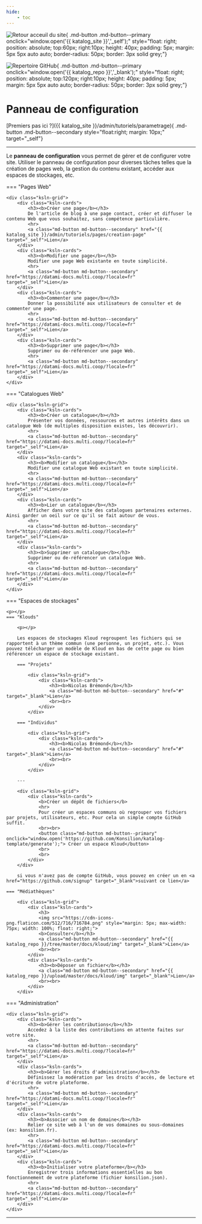 ```yaml
---
hide:
    - toc
---
```


![Retour acceuil du site](https://cdn-icons-png.flaticon.com/512/4468/4468458.png){ .md-button .md-button--primary onclick="window.open('{{ katalog_site }}','_self');" style="float: right; position: absolute; top:60px; right:10px; height: 40px; padding: 5px; margin: 5px 5px auto auto; border-radius: 50px; border: 3px solid grey;"}

![Repertoire GitHub](https://cdn-icons-png.flaticon.com/512/911/911385.png){ .md-button .md-button--primary onclick="window.open('{{ katalog_repo }}','_blank');" style="float: right; position: absolute; top:120px; right:10px; height: 40px; padding: 5px; margin: 5px 5px auto auto; border-radius: 50px; border: 3px solid grey;"}


# Panneau de configuration

[Premiers pas ici ?]({{ katalog_site }}/admin/tutoriels/parametrage){ .md-button .md-button--secondary style="float:right; margin: 10px;" target="_self"}
    
---

Le **panneau de configuration** vous permet de gérer et de configurer votre site. Utiliser le panneau de configuration pour diverses tâches telles que la création de pages web, la gestion  du contenu existant, accéder aux espaces de stockages, etc. 

=== "Pages Web"

    <div class="ksln-grid">
        <div class="ksln-cards">
            <h3><b>Créer une page</b></h3>
            De l'article de blog à une page contact, créer et diffuser le contenu Web que vous souhaitez, sans compétence particulière.
            <hr>
            <a class="md-button md-button--secondary" href="{{ katalog_site }}/admin/tutoriels/pages/creation-page" target="_self">Lien</a>
        </div>
        <div class="ksln-cards">
            <h3><b>Modifier une page</b></h3>
            Modifier une page Web existante en toute simplicité.
            <hr>
            <a class="md-button md-button--secondary" href="https://datami-docs.multi.coop/?locale=fr" target="_self">Lien</a>
        </div>
        <div class="ksln-cards">
            <h3><b>Commenter une page</b></h3>
            Donner la possibilité aux utilisateurs de consulter et de commenter une page.
            <hr>
            <a class="md-button md-button--secondary" href="https://datami-docs.multi.coop/?locale=fr" target="_self">Lien</a>
        </div>
        <div class="ksln-cards">
            <h3><b>Supprimer une page</b></h3>
            Supprimer ou de-référencer une page Web. 
            <hr>
            <a class="md-button md-button--secondary" href="https://datami-docs.multi.coop/?locale=fr" target="_self">Lien</a>
        </div>
    </div>

=== "Catalogues Web"

    <div class="ksln-grid">
        <div class="ksln-cards">
            <h3><b>Créer un catalogue</b></h3>
            Présenter vos données, ressources et autres intérêts dans un catalogue Web (de multiples disposition existes, les découvrir).
            <hr>
            <a class="md-button md-button--secondary" href="https://datami-docs.multi.coop/?locale=fr" target="_self">Lien</a>
        </div>
        <div class="ksln-cards">
            <h3><b>Modifier un catalogue</b></h3>
            Modifier une catalogue Web existant en toute simplicité.
            <hr>
            <a class="md-button md-button--secondary" href="https://datami-docs.multi.coop/?locale=fr" target="_self">Lien</a>
        </div>
        <div class="ksln-cards">
            <h3><b>Lier un catalogue</b></h3>
            Afficher dans votre site des catalogues partenaires externes. Ainsi garder un oeil sur ce qu'il se fait autour de vous.
            <hr>
            <a class="md-button md-button--secondary" href="https://datami-docs.multi.coop/?locale=fr" target="_self">Lien</a>
        </div>
        <div class="ksln-cards">
            <h3><b>Supprimer un catalogue</b></h3>
            Supprimer ou de-référencer un catalogue Web.
            <hr>
            <a class="md-button md-button--secondary" href="https://datami-docs.multi.coop/?locale=fr" target="_self">Lien</a>
        </div>
    </div>


=== "Espaces de stockages"
    
    <p></p>
    === "Klouds"
    
        <p></p>
        
        Les espaces de stockages Kloud regroupent les fichiers qui se rapportent à un thème commun (une personne, un projet, etc.). Vous pouvez télécharger un modèle de Kloud en bas de cette page ou bien référencer un espace de stockage existant.
        
        === "Projets"

            <div class="ksln-grid">
                <div class="ksln-cards">
                    <h3><b>Nicolas Brémond</b></h3>
                    <a class="md-button md-button--secondary" href="#" target="_blank">Lien</a>
                    <br><br>
                </div>
            </div>
         
        === "Individus"

            <div class="ksln-grid">
                <div class="ksln-cards">
                    <h3><b>Nicolas Brémond</b></h3>
                    <a class="md-button md-button--secondary" href="#" target="_blank">Lien</a>
                    <br><br>
                </div>
            </div>

        ---

        <div class="ksln-grid">
            <div class="ksln-cards">
                <b>Créer un dépôt de fichiers</b>
                <hr>
                Pour créer un espaces communs où regrouper vos fichiers par projets, utilisateurs, etc. Pour cela un simple compte GitHub suffit.
                <br><br>
                <button class="md-button md-button--primary" onclick="window.open('https://github.com/Konsilion/katalog-template/generate');"> Créer un espace Kloud</button>
                <br>
                <br>
            </div>
        </div>

        si vous n'avez pas de compte GitHub, vous pouvez en créer un en <a href="https://github.com/signup" target="_blank">suivant ce lien</a>
    
    === "Médiathèques"

        <div class="ksln-grid">
            <div class="ksln-cards">
                <h3>
                <img src="https://cdn-icons-png.flaticon.com/512/716/716784.png" style="margin: 5px; max-width: 75px; width: 100%; float: right;">
                <b>Consulter</b></h3>
                <a class="md-button md-button--secondary" href="{{ katalog_repo }}/tree/master/docs/kloud/img" target="_blank">Lien</a>
                <br><br>
            </div>
            <div class="ksln-cards">
                <h3><b>Déposer un fichier</b></h3>
                <a class="md-button md-button--secondary" href="{{ katalog_repo }}/upload/master/docs/kloud/img" target="_blank">Lien</a>
                <br><br>
            </div>
        </div>
           
        
=== "Administration"

    <div class="ksln-grid">
        <div class="ksln-cards">
            <h3><b>Gérer les contributions</b></h3>
            Accedez à la liste des contributions en attente faites sur votre site.
            <hr>
            <a class="md-button md-button--secondary" href="https://datami-docs.multi.coop/?locale=fr" target="_self">Lien</a>
        </div>
        <div class="ksln-cards">
            <h3><b>Gérer les droits d'administration</b></h3>
            Définissez la modération par les droits d'accès, de lecture et d'écriture de votre plateforme.
            <hr>
            <a class="md-button md-button--secondary" href="https://datami-docs.multi.coop/?locale=fr" target="_self">Lien</a>
        </div>
        <div class="ksln-cards">
            <h3><b>Associer un nom de domaine</b></h3>
            Relier ce site web à l'un de vos domaines ou sous-domaines (ex: konsilion.fr).
            <hr>
            <a class="md-button md-button--secondary" href="https://datami-docs.multi.coop/?locale=fr" target="_self">Lien</a>
        </div>
        <div class="ksln-cards">
            <h3><b>Initialiser votre plateforme</b></h3>
            Enregistrer trois informations essentielles au bon fonctionnement de votre plateforme (fichier konsilion.json).
            <hr>
            <a class="md-button md-button--secondary" href="https://datami-docs.multi.coop/?locale=fr" target="_self">Lien</a>
        </div>        
    </div>

---

<script type="text/javascript" src="https://konsilion.github.io/katalog-setup/js/admin.js"></script>
<script type="text/javascript" src="https://konsilion.github.io/katalog-setup/js/functionality/slider-nav.js" defer></script>
<script type="text/javascript" src="https://konsilion.github.io/katalog-setup/js/functionality/add-page.js" defer></script>
<script type="text/javascript" src="https://konsilion.github.io/katalog-setup/js/functionality/modif-page.js" defer></script>
